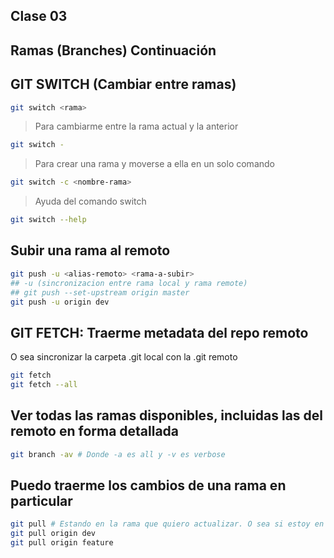 ## Clase 03

## Ramas (Branches) Continuación

## GIT SWITCH (Cambiar entre ramas)

```sh
git switch <rama>
```
> Para cambiarme entre la rama actual y la anterior

```sh
git switch -
```

> Para crear una rama y moverse a ella en un solo comando

```sh
git switch -c <nombre-rama>
```

> Ayuda del comando switch

```sh
git switch --help
```

## Subir una rama al remoto

```sh
git push -u <alias-remoto> <rama-a-subir>
## -u (sincronizacion entre rama local y rama remote)
## git push --set-upstream origin master 
git push -u origin dev
```


## GIT FETCH: Traerme metadata del repo remoto
O sea sincronizar la carpeta .git local con la .git remoto

```sh
git fetch
git fetch --all
```

## Ver todas las ramas disponibles, incluidas las del remoto en forma detallada


```sh
git branch -av # Donde -a es all y -v es verbose
```

## Puedo traerme los cambios de una rama en particular
```sh
git pull # Estando en la rama que quiero actualizar. O sea si estoy en dev, se va a actualizar con el remoto, dev
git pull origin dev
git pull origin feature
```